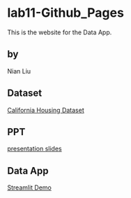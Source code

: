 # lab11-Github_Pages
This is the website for the Data App.

## by

Nian Liu

## Dataset

[California Housing Dataset](https://www.kaggle.com/datasets/harrywang/housing)

## PPT
[presentation slides](sample-team-presentation.pptx)

## Data App

[Streamlit Demo](https://nianliu2002-california-houses-app-housing-968rri.streamlitapp.com/)


